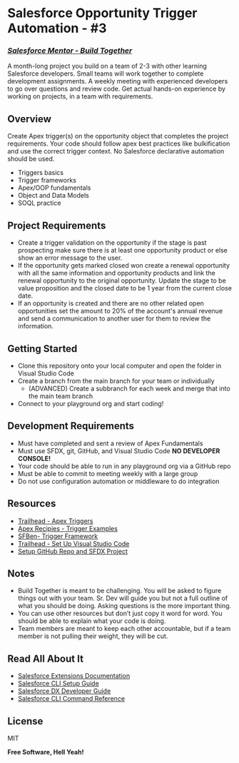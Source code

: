 # Salesforce Opportunity Trigger Automation - #3
### _[Salesforce Mentor - Build Together](https://courses.salesforcementor.com/p/build-together/)_

A month-long project you build on a team of 2-3 with other learning Salesforce developers. Small teams will work together to complete development assignments. A weekly meeting with experienced developers to go over questions and review code. Get actual hands-on experience by working on projects, in a team with requirements.

## Overview
Create Apex trigger(s) on the opportunity object that completes the project requirements. Your code should follow apex best practices like bulkification and use the correct trigger context. No Salesforce declarative automation should be used.
- Triggers basics
- Trigger frameworks
- Apex/OOP fundamentals
- Object and Data Models
- SOQL practice

## Project Requirements  
- Create a trigger validation on the opportunity if the stage is past prospecting make sure there is at least one opportunity product or else show an error message to the user.
- If the opportunity gets marked closed won create a renewal opportunity with all the same information and opportunity products and link the renewal opportunity to the original opportunity. Update the stage to be value proposition and the closed date to be 1 year from the current close date.
- If an opportunity is created and there are no other related open opportunities set the amount to 20% of the account's annual revenue and send a communication to another user for them to review the information.

## Getting Started
- Clone this repository onto your local computer and open the folder in Visual Studio Code
- Create a branch from the main branch for your team or individually 
   - (ADVANCED) Create a subbranch for each week and merge that into the main team branch
- Connect to your playground org and start coding! 

## Development Requirements
- Must have completed and sent a review of Apex Fundamentals
- Must use SFDX, git, GitHub, and Visual Studio Code **NO DEVELOPER CONSOLE!**
- Your code should be able to run in any playground org via a GitHub repo
- Must be able to commit to meeting weekly with a large group
- Do not use configuration automation or middleware to do integration

## Resources
- [Trailhead - Apex Triggers](https://trailhead.salesforce.com/content/learn/modules/apex_triggers)
- [Apex Recipies - Trigger Examples](https://github.com/trailheadapps/apex-recipes/tree/main/force-app/main/default/triggers)
- [SFBen- Trigger Framework](https://www.salesforceben.com/the-salesforce-trigger-handler-framework/)
- [Trailhead - Set Up Visual Studio Code](https://trailhead.salesforce.com/content/learn/projects/quick-start-lightning-web-components/set-up-visual-studio-code)
- [Setup GitHub Repo and SFDX Project](https://youtu.be/SHGf_9NN4Sg)

## Notes
- Build Together is meant to be challenging. You will be asked to figure things out with your team. Sr. Dev will guide you but not a full outline of what you should be doing. Asking questions is the more important thing.
- You can use other resources but don’t just copy it word for word. You should be able to explain what your code is doing.
- Team members are meant to keep each other accountable, but if a team member is not pulling their weight, they will be cut.

## Read All About It

- [Salesforce Extensions Documentation](https://developer.salesforce.com/tools/vscode/)
- [Salesforce CLI Setup Guide](https://developer.salesforce.com/docs/atlas.en-us.sfdx_setup.meta/sfdx_setup/sfdx_setup_intro.htm)
- [Salesforce DX Developer Guide](https://developer.salesforce.com/docs/atlas.en-us.sfdx_dev.meta/sfdx_dev/sfdx_dev_intro.htm)
- [Salesforce CLI Command Reference](https://developer.salesforce.com/docs/atlas.en-us.sfdx_cli_reference.meta/sfdx_cli_reference/cli_reference.htm)

## License

MIT

**Free Software, Hell Yeah!**